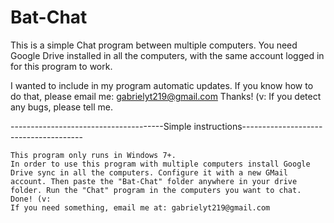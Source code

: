 # Bat-Chat
This is a simple Chat program between multiple computers. You need Google Drive installed in all the computers, with the same account logged in for this program to work.

I wanted to include in my program automatic updates. If you know how to do that, please email me: gabrielyt219@gmail.com Thanks! (v:
If you detect any bugs, please tell me.


--------------------------------------Simple instructions--------------------------------------

	This program only runs in Windows 7+.
	In order to use this program with multiple computers install Google Drive sync in all the computers. Configure it with a new GMail account. Then paste the "Bat-Chat" folder anywhere in your drive folder. Run the "Chat" program in the computers you want to chat. Done! (v:
	If you need something, email me at: gabrielyt219@gmail.com
